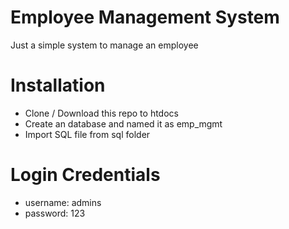# Employee Management System
 Just a simple system to manage an employee

# Installation

- Clone / Download this repo to htdocs
- Create an database and named it as emp_mgmt
- Import SQL file from sql folder

# Login Credentials

- username: admins
- password: 123